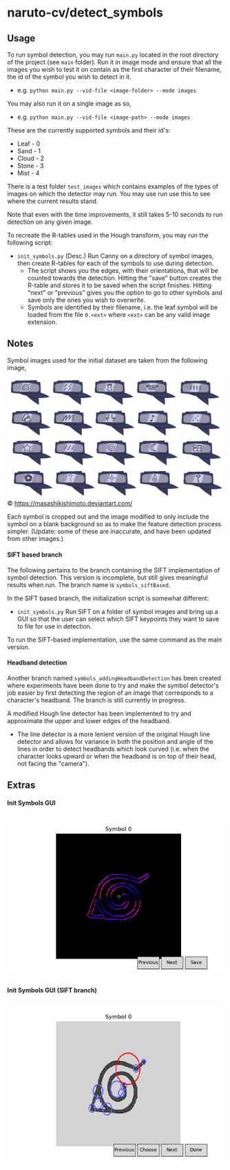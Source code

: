 # naruto-cv/detect_symbols

## Usage
To run symbol detection, you may run `main.py` located in the root directory of the project (see `main` folder). Run it in image mode and ensure that all the images you wish to test it on contain as the first character of their filename, the id of the symbol you wish to detect in it. 
 - e.g. `python main.py --vid-file <image-folder> --mode images`
 
 You may also run it on a single image as so,
 - e.g. `python main.py --vid-file <image-path> --mode images`
  
These are the currently supported symbols and their id's:
 - Leaf - 0
 - Sand - 1
 - Cloud - 2
 - Stone - 3
 - Mist - 4
 
There is a test folder `test_images` which contains examples of the types of images on which the detector may run. You may use run use this to see where the current results stand.
 
Note that even with the time improvements, it still takes 5-10 seconds to run detection on any given image.
  
To recreate the R-tables used in the Hough transform, you may run the following script:
 - `init_symbols.py` (Desc.) Run Canny on a directory of symbol images, then create R-tables for each of the symbols to use during detection. 
   - The script shows you the edges, with their orientations, that will be counted towards the detection. Hitting the "save" button creates the R-table and stores it to be saved when the script finishes. Hitting "next" or "previous" gives you the option to go to other symbols and save only the ones you wish to overwrite.
   - Symbols are identified by their filename, i.e. the leaf symbol will be loaded from the file `0.<ext>` where `<ext>` can be any valid image extension.
   
 
## Notes
Symbol images used for the initial dataset are taken from the following image,
   ![](/docs/all_symbols.png)
   © https://masashikishimoto.deviantart.com/
   
Each symbol is cropped out and the image modified to only include the symbol on a blank background so as to make the feature detection process simpler. (Update: some of these are inaccurate, and have been updated from other images.)


#### SIFT based branch
The following pertains to the branch containing the SIFT implementation of symbol detection. This version is incomplete, but still gives meaningful results when run. The branch name is `symbols_siftBased`.

In the SIFT based branch, the initialization script is somewhat different:
 - `init_symbols.py` Run SIFT on a folder of symbol images and bring up a GUI so that the user can select which SIFT keypoints they want to save to file for use in detection.
 
To run the SIFT-based implementation, use the same command as the main version.


#### Headband detection
Another branch named `symbols_addingHeadbandDetection` has been created where experiments have been done to try and make the symbol detector's job easier by first detecting the region of an image that corresponds to a character's headband. The branch is still currently in progress.

A modified Hough line detector has been implemented to try and approximate the upper and lower edges of the headband. 
 - The line detector is a more lenient version of the original Hough line detector and allows for variance in both the position and angle of the lines in order to detect headbands which look curved (i.e. when the character looks upward or when the headband is on top of their head, not facing the "camera").


## Extras
#### Init Symbols GUI
![](/docs/init_symbols2.png)

#### Init Symbols GUI (SIFT branch)
![](/docs/init_symbols.png)

